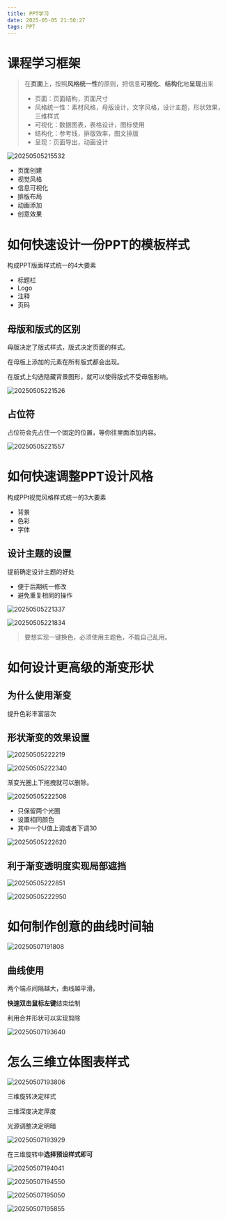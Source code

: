 ```yaml
---
title: PPT学习
date: 2025-05-05 21:50:27
tags: PPT
---
```


# 课程学习框架

> 在**页面**上，按照**风格统一性**的原则，把信息**可视化**、**结构化**地**呈现**出来
> - 页面：页面结构，页面尺寸
> - 风格统一性：素材风格，母版设计，文字风格，设计主题，形状效果，三维样式
> - 可视化：数据图表，表格设计，图标使用
> - 结构化：参考线，排版效率，图文排版
> - 呈现：页面导出，动画设计

![20250505215532](https://raw.githubusercontent.com/majialu-love-zouyutong/pictures/main/20250505215532.png)

- 页面创建
- 视觉风格
- 信息可视化
- 排版布局
- 动画添加
- 创意效果

# 如何快速设计一份PPT的模板样式

构成PPT版面样式统一的4大要素
- 标题栏
- Logo
- 注释
- 页码

## 母版和版式的区别

母版决定了版式样式，版式决定页面的样式。

在母版上添加的元素在所有版式都会出现。

在版式上勾选隐藏背景图形，就可以使得版式不受母版影响。

![20250505221526](https://raw.githubusercontent.com/majialu-love-zouyutong/pictures/main/20250505221526.png)

## 占位符

占位符会先占住一个固定的位置，等你往里面添加内容。

![20250505221557](https://raw.githubusercontent.com/majialu-love-zouyutong/pictures/main/20250505221557.png)

# 如何快速调整PPT设计风格

构成PPt视觉风格样式统一的3大要素

- 背景
- 色彩
- 字体

## 设计主题的设置

提前确定设计主题的好处

- 便于后期统一修改
- 避免重复相同的操作

![20250505221337](https://raw.githubusercontent.com/majialu-love-zouyutong/pictures/main/20250505221337.png)

![20250505221834](https://raw.githubusercontent.com/majialu-love-zouyutong/pictures/main/20250505221834.png)

> 要想实现一键换色，必须使用主题色，不能自己乱用。

# 如何设计更高级的渐变形状

## 为什么使用渐变

提升色彩丰富层次

## 形状渐变的效果设置

![20250505222219](https://raw.githubusercontent.com/majialu-love-zouyutong/pictures/main/20250505222219.png)


![20250505222340](https://raw.githubusercontent.com/majialu-love-zouyutong/pictures/main/20250505222340.png)

渐变光圈上下拖拽就可以删除。

![20250505222508](https://raw.githubusercontent.com/majialu-love-zouyutong/pictures/main/20250505222508.png)

- 只保留两个光圈
- 设置相同颜色
- 其中一个U值上调或者下调30

![20250505222620](https://raw.githubusercontent.com/majialu-love-zouyutong/pictures/main/20250505222620.png)

## 利于渐变透明度实现局部遮挡

![20250505222851](https://raw.githubusercontent.com/majialu-love-zouyutong/pictures/main/20250505222851.png)

![20250505222950](https://raw.githubusercontent.com/majialu-love-zouyutong/pictures/main/20250505222950.png)

# 如何制作创意的曲线时间轴

![20250507191808](https://raw.githubusercontent.com/majialu-love-zouyutong/pictures/main/20250507191808.png)

## 曲线使用

两个端点间隔越大，曲线越平滑。

**快速双击鼠标左键**结束绘制

利用合并形状可以实现剪除

![20250507193640](https://raw.githubusercontent.com/majialu-love-zouyutong/pictures/main/20250507193640.png)

# 怎么三维立体图表样式

![20250507193806](https://raw.githubusercontent.com/majialu-love-zouyutong/pictures/main/20250507193806.png)

三维旋转决定样式

三维深度决定厚度

光源调整决定明暗

![20250507193929](https://raw.githubusercontent.com/majialu-love-zouyutong/pictures/main/20250507193929.png)

在三维旋转中**选择预设样式即可**

![20250507194041](https://raw.githubusercontent.com/majialu-love-zouyutong/pictures/main/20250507194041.png)

![20250507194550](https://raw.githubusercontent.com/majialu-love-zouyutong/pictures/main/20250507194550.png)

![20250507195050](https://raw.githubusercontent.com/majialu-love-zouyutong/pictures/main/20250507195050.png)

![20250507195855](https://raw.githubusercontent.com/majialu-love-zouyutong/pictures/main/20250507195855.png)